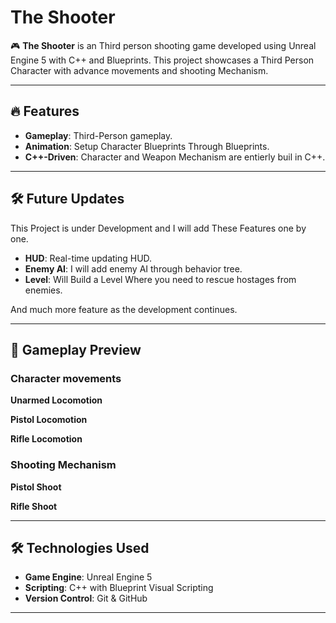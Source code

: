 # The Shooter

🎮 **The Shooter** is an Third person shooting game developed using Unreal Engine 5 with C++ and Blueprints. This project showcases a Third Person Character with advance movements and shooting Mechanism.

---

## 🔥 Features

- **Gameplay**: Third-Person gameplay.
- **Animation**: Setup Character Blueprints Through Blueprints.
- **C++-Driven**: Character and Weapon Mechanism are entierly buil in C++.

---

## 🛠️ Future Updates
This Project is under Development and I will add These Features one by one.
- **HUD**: Real-time updating HUD.
- **Enemy AI**: I will add enemy AI through behavior tree.
- **Level**: Will Build a Level Where you need to rescue hostages from enemies.

And much more feature as the development continues.

---

## 🎥 Gameplay Preview

### Character movements

**Unarmed Locomotion**



**Pistol Locomotion**



**Rifle Locomotion**



### Shooting Mechanism

**Pistol Shoot**



**Rifle Shoot**



---

## 🛠️ Technologies Used

- **Game Engine**: Unreal Engine 5
- **Scripting**: C++ with Blueprint Visual Scripting
- **Version Control**: Git & GitHub

---


